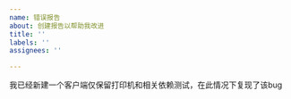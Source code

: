 ```yaml
---
name: 错误报告
about: 创建报告以帮助我改进
title: ''
labels: ''
assignees: ''

---
```


我已经新建一个客户端仅保留打印机和相关依赖测试，在此情况下复现了该bug
